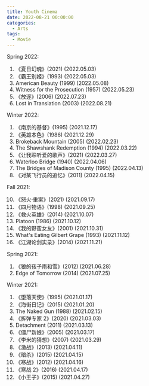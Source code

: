 ```yaml
---
title: Youth Cinema
date: 2022-08-21 00:00:00
categories:
  - Arts
tags:
  - Movie
---
```


Spring 2022:

1. 《夏日幻魂》(2021)
   (2022.05.03)
2. 《霸王别姬》(1993)
   (2022.05.03)
3. American Beauty (1999)
   (2022.05.08)
4. Witness for the Prosecution (1957)
   (2022.05.23)
5. 《放逐》(2006)
   (2022.07.23)
6. Lost in Translation (2003)
   (2022.08.21)

Winter 2022:

1. 《南京的基督》(1995)
   (2021.12.17)
2. 《英雄本色》(1986)
   (2021.12.29)
3. Brokeback Mountain (2005)
   (2022.02.23)
4. The Shawshank Redemption (1994)
   (2022.03.22)
5. 《让我聆听爱的歌声》(2021)
   (2022.03.27)
6. Waterloo Bridge (1940)
   (2022.04.06)
7. The Bridges of Madison County (1995)
   (2022.04.13)
8. 《对某飞行员的追忆》(2011)
   (2022.04.15)

Fall 2021:

10. 《怒火·重案》(2021)
    (2021.09.17)
11. 《四月物语》(1998)
    (2021.09.25)
12. 《救火英雄》(2014)
    (2021.10.07)
13. Platoon (1986)
    (2021.10.12)
14. 《我的野蛮女友》(2001)
    (2021.10.31)
15. What's Eating Gilbert Grape (1993)
    (2021.11.12)
16. 《江湖论剑实录》(2014)
    (2021.11.21)

Spring 2021:

1. 《狼的孩子雨和雪》(2012)
   (2021.06.28)
2. Edge of Tomorrow (2014)
   (2021.07.25)

Winter 2021:

1. 《堕落天使》(1995)
   (2021.01.17)
2. 《海街日记》(2015)
   (2021.01.20)
3. The Naked Gun (1988)
   (2021.02.15)
4. 《拆弹专家 2》(2020)
   (2021.03.03)
5. Detachment (2011)
   (2021.03.13)
6. 《僵尸新娘》(2005)
   (2021.03.17)
7. 《李米的猜想》(2007)
   (2021.03.29)
8. 《激战》(2013)
   (2021.04.11)
9. 《暗杀》(2015)
   (2021.04.15)
10. 《寒战》(2012)
    (2021.04.16)
11. 《寒战 2》(2016)
    (2021.04.17)
12. 《小王子》(2015)
    (2021.04.27)

